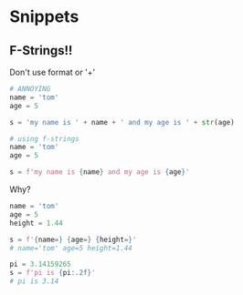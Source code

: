 # Snippets

## F-Strings!!
Don't use format or '+'
```python
# ANNOYING
name = 'tom'
age = 5

s = 'my name is ' + name + ' and my age is ' + str(age)

# using f-strings
name = 'tom'
age = 5

s = f'my name is {name} and my age is {age}'
```

Why?
```python
name = 'tom'
age = 5
height = 1.44

s = f'{name=} {age=} {height=}'
# name='tom' age=5 height=1.44

pi = 3.14159265
s = f'pi is {pi:.2f}'
# pi is 3.14
```

